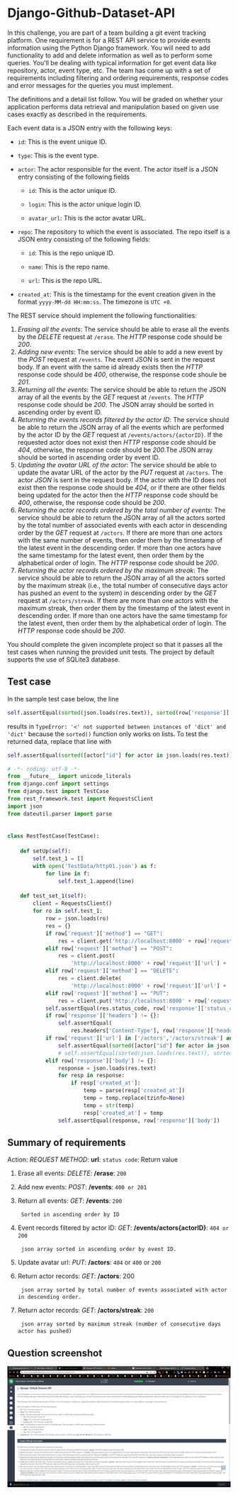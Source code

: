 # Django-Github-Dataset-API

In this challenge, you are part of a team building a git event tracking platform. One requirement is for a REST API service to provide events information using the Python Django framework. You will need to add functionality to add and delete information as well as to perform some queries. You'll be dealing with typical information for get event data like repository, actor, event type, etc. The team has come up with a set of requirements including filtering and ordering requirements, response codes and error messages for the queries you must implement.

The definitions and a detail list follow. You will be graded on whether your application performs data retrieval and manipulation based on given use cases exactly as described in the requirements.

Each event data is a JSON entry with the following keys:

* `id`: This is the event unique ID.
* `type`: This is the event type.
* `actor`: The actor responsible for the event. The actor itself is a JSON entry consisting of the following fields

	* `id`: This is the actor unique ID.

	* `login`: This is the actor unique login ID.

	* `avatar_url`: This is the actor avatar URL.

* `repo`: The repository to which the event is associated. The repo itself is a JSON entry consisting of the following fields:

	* `id`: This is the repo unique ID.

	* `name`: This is the repo name.

	* `url`: This is the repo URL.

* `created_at`: This is the timestamp for the event creation given in the format `yyyy-MM-dd HH:mm:ss`. The timezone is `UTC +0`.

The REST service should implement the following functionalities:

1. *Erasing all the events*: The service should be able to erase all the events by the *DELETE* request at `/erase`. The *HTTP* response code should be *200*.
1. *Adding new events*: The service should be able to add a new event by the *POST* request at `/events`. The event JSON is sent in the request body. If an event with the same id already exists then the *HTTP* response code should be *400*, otherwise, the response code shoule be *201*.
1. *Returning all the events*: The service should be able to return the JSON array of all the events by the *GET* request at `/events`. The *HTTP* response code should be *200*. The JSON array should be sorted in ascending order by event ID.
1. *Returning the events records filtered by the actor ID*: The service should be able to return the JSON array of all the events which are performed by the actor ID by the *GET* request at `/events/actors/{actorID}`. If the requested actor does not exist then *HTTP* response code should be *404*, otherwise, the response code should be *200*.The JSON array should be sorted in ascending order by event ID.
1. *Updating the avatar URL of the actor*: The service should be able to update the avatar URL of the actor by the *PUT* request at `/actors`. The actor *JSON* is sent in the request body. If the actor with the ID does not exist then the response code should be *404*, or if there are other fields being updated for the actor then the *HTTP* response code should be *400*, otherwise, the response code should be *200*.
1. *Returning the actor records ordered by the total number of events*: The service should be able to return the JSON array of all the actors sorted by the total number of associated events with each actor in descending order by the *GET* request at `/actors`. If there are more than one actors with the same number of events, then order them by the timestamp of the latest event in the descending order. If more than one actors have the same timestamp for the latest event, then order them by the alphabetical order of login. The *HTTP* response code should be *200*.
1. *Returning the actor records ordered by the maximum streak*: The service should be able to return the JSON array of all the actors sorted by the maximum streak (i.e., the total number of consecutive days actor has pushed an event to the system) in descending order by the *GET* request at `/actors/streak`. If there are more than one actors with the maximum streak, then order them by the timestamp of the latest event in descending order. If more than one actors have the same timestamp for the latest event, then order them by the alphabetical order of login. The *HTTP* response code should be *200*.

You should complete the given incomplete project so that it passes all the test cases when running the provided unit tests. The project by default supports the use of SQLite3 database.

## Test case

In the sample test case below, the line

```python
self.assertEqual(sorted(json.loads(res.text)), sorted(row['response']['body']))
```

results in `TypeError: '<' not supported between instances of 'dict' and 'dict'` because the `sorted()` function only works on lists. To test the returned data, replace that line with

```python
self.assertEqual(sorted([actor["id"] for actor in json.loads(res.text)]), sorted([actor["id"] for actor in row['response']['body']]))
```

```python
# -*- coding: utf-8 -*-
from __future__ import unicode_literals
from django.conf import settings
from django.test import TestCase
from rest_framework.test import RequestsClient
import json
from dateutil.parser import parse


class RestTestCase(TestCase):

    def setUp(self):
        self.test_1 = []
        with open('TestData/http01.json') as f:
            for line in f:
                self.test_1.append(line)

    def test_set_1(self):
        client = RequestsClient()
        for ro in self.test_1:
            row = json.loads(ro)
            res = {}
            if row['request']['method'] == "GET":
                res = client.get('http://localhost:8000' + row['request']['url'] + '/')
            elif row['request']['method'] == "POST":
                res = client.post(
                    'http://localhost:8000' + row['request']['url'] + '/', json=row['request']['body'])
            elif row['request']['method'] == "DELETE":
                res = client.delete(
                    'http://localhost:8000' + row['request']['url'] + '/')
            elif row['request']['method'] == "PUT":
                res = client.put('http://localhost:8000' + row['request']['url'] + '/', json=row['request']['body'])
            self.assertEqual(res.status_code, row['response']['status_code'])
            if row['response']['headers'] != {}:
                self.assertEqual(
                    res.headers['Content-Type'], row['response']['headers']['Content-Type'])
            if row['request']['url'] in ['/actors','/actors/streak'] and row['request']['method'] == 'GET':
                self.assertEqual(sorted([actor["id"] for actor in json.loads(res.text)]), sorted([actor["id"] for actor in row['response']['body']]))
                # self.assertEqual(sorted(json.loads(res.text)), sorted(row['response']['body'])) # replace this line with the one above
            elif row['response']['body'] != {}:
                response = json.loads(res.text)
                for resp in response:
                    if resp['created_at']:
                        temp = parse(resp['created_at'])
                        temp = temp.replace(tzinfo=None)
                        temp = str(temp)
                        resp['created_at'] = temp
                self.assertEqual(response, row['response']['body'])
```

## Summary of requirements

Action: *REQUEST METHOD*: **url**: `status code`: Return value

1. Erase all events: *DELETE*: **/erase**: `200`
1. Add new events: *POST*: **/events**: `400 or 201`
1. Return all events: *GET*: **/events**: `200`

        Sorted in ascending order by ID

1. Event records filtered by actor ID: *GET*: **/events/actors{actorID}**: `404 or 200`

        json array sorted in ascending order by event ID.

1. Update avatar url: *PUT*: **/actors**: `404` or `400` or `200`
1. Return actor records: *GET*: **/actors**: 200

        json array sorted by total number of events associated with actor in descending order.

1. Return actor records: *GET*: **/actors/streak**: `200`

        json array sorted by maximum streak (number of consecutive days actor has pushed)

## Question screenshot

![Question screenshot](Django-Github-Dataset-API.png)
